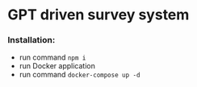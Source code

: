 # GPT driven survey system

### Installation:

- run command `npm i`
- run Docker application
- run command `docker-compose up -d`
